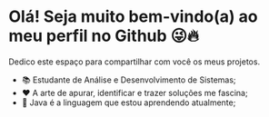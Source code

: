 # Olá! Seja muito bem-vindo(a) ao meu perfil no Github 😜🔥
Dedico este espaço para compartilhar com você os meus projetos.

- 📚 Estudante de Análise e Desenvolvimento de Sistemas;
- ❤ A arte de apurar, identificar e trazer soluções me fascina;
- 👯 Java é a linguagem que estou aprendendo atualmente;

